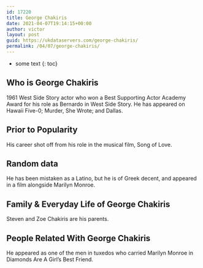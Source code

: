 ```yaml
---
id: 17220
title: George Chakiris
date: 2021-04-07T19:14:15+00:00
author: victor
layout: post
guid: https://ukdataservers.com/george-chakiris/
permalink: /04/07/george-chakiris/
---
```


* some text
{: toc}


## Who is George Chakiris



1961 West Side Story actor who won a Best Supporting Actor Academy Award for his role as Bernardo in West Side Story. He has appeared on Hawaii Five-0; Murder, She Wrote; and Dallas.

                
                
                
## Prior to Popularity



His career shot off from his role in the musical film, Song of Love.

                
                
                
## Random data



He has been mistaken as a Latino, but he is of Greek decent, and appeared in a film alongside Marilyn Monroe.

                
                
                
## Family & Everyday Life of George Chakiris



Steven and Zoe Chakiris are his parents.

                
                
                
## People Related With George Chakiris



He appeared as one of the men in tuxedos who carried Marilyn Monroe in Diamonds Are A Girl&#8217;s Best Friend.

                
              
            
          
          
          